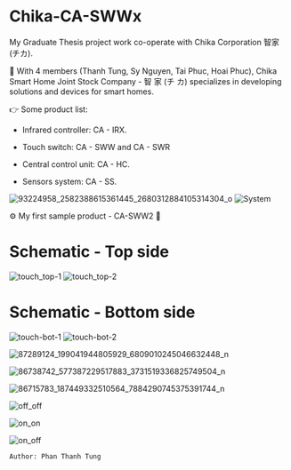 # Chika-CA-SWWx

My Graduate Thesis project work co-operate with Chika Corporation 智家 (チカ).

📍 With 4 members (Thanh Tung, Sy Nguyen, Tai Phuc, Hoai Phuc), Chika Smart Home Joint Stock Company - 智 家 (チ カ) specializes in developing  solutions and devices for smart homes.

👉 Some product list:

- Infrared controller: CA - IRX.

- Touch switch: CA - SWW and CA - SWR

- Central control unit: CA - HC.

- Sensors system: CA - SS.

![93224958_2582388615361445_2680312884105314304_o](https://user-images.githubusercontent.com/48848418/82010978-dc672300-969d-11ea-8afe-408d4ac53319.jpg)
![System](https://user-images.githubusercontent.com/48848418/82010508-7c23b180-969c-11ea-9d99-2828714f36b0.png)

⚙️ My first sample product - CA-SWW2 💎

# Schematic - Top side
![touch_top-1](https://user-images.githubusercontent.com/48848418/78415100-d0715580-7649-11ea-975e-f58f6f89f70c.jpg)
![touch_top-2](https://user-images.githubusercontent.com/48848418/78415102-d2d3af80-7649-11ea-87f8-6f50a4c5630c.jpg)

# Schematic - Bottom side
![touch-bot-1](https://user-images.githubusercontent.com/48848418/78415105-d5360980-7649-11ea-8434-c133bbbc8167.jpg)
![touch-bot-2](https://user-images.githubusercontent.com/48848418/78415108-d7986380-7649-11ea-9184-a3bf17ba9b25.jpg)

![87289124_199041944805929_6809010245046632448_n](https://user-images.githubusercontent.com/48848418/74909325-a0982680-53ea-11ea-9987-82f26f7f038a.png)

![86738742_577387229517883_3731519336825749504_n](https://user-images.githubusercontent.com/48848418/75621526-1c068e80-5bc8-11ea-81ff-14ec7a6970ce.png)

![86715783_187449332510564_7884290745375391744_n](https://user-images.githubusercontent.com/48848418/75621527-1dd05200-5bc8-11ea-9830-11fb1bc4a2ba.png)

![off_off](https://user-images.githubusercontent.com/48848418/78549504-b348ac80-782c-11ea-89fa-8ce5680a213e.jpg)

![on_on](https://user-images.githubusercontent.com/48848418/78549519-b80d6080-782c-11ea-8e9a-d58854888312.jpg)

![on_off](https://user-images.githubusercontent.com/48848418/78549531-bb085100-782c-11ea-92a1-4ce72e6e320b.jpg)

    Author: Phan Thanh Tung

